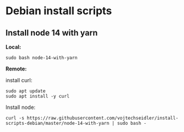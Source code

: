 # Debian install scripts

## Install node 14 with yarn

**Local:**
```
sudo bash node-14-with-yarn
```

**Remote:**

install curl:
```
sudo apt update
sudo apt install -y curl
```

Install node:
```
curl -s https://raw.githubusercontent.com/vojtechseidler/install-scripts-debian/master/node-14-with-yarn | sudo bash -
```